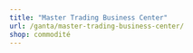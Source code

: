 ```yaml
---
title: "Master Trading Business Center"
url: /ganta/master-trading-business-center/
shop: commodité
---
```


